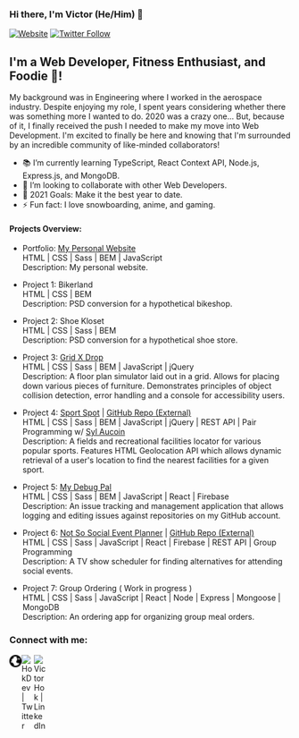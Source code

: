 ### Hi there, I'm Victor (He/Him) 👋

[![Website](https://img.shields.io/website?down_color=red&down_message=down&label=portfolio&up_color=green&up_message=up&url=https%3A%2F%2Fwww.victorhok.com)](https://www.victorhok.com)
[![Twitter Follow](https://img.shields.io/twitter/follow/hokdev?style=social)](https://twitter.com/hokvdev?ref_src=twsrc%5Etfw)

## I'm a Web Developer, Fitness Enthusiast, and Foodie :hamburger:!

My background was in Engineering where I worked in the aerospace industry. Despite enjoying my role, I spent years considering whether there was something more I wanted to do. 2020 was a crazy one... But, because of it, I finally received the push I needed to make my move into Web Development. I'm excited to finally be here and knowing that I'm surrounded by an incredible community of like-minded collaborators!

- 📚 I’m currently learning TypeScript, React Context API, Node.js, Express.js, and MongoDB.
- 👯 I’m looking to collaborate with other Web Developers.
- 🏒 2021 Goals: Make it the best year to date.
- ⚡ Fun fact: I love snowboarding, anime, and gaming.

#### Projects Overview:  
- Portfolio: [My Personal Website][portfolio]  
  HTML | CSS | Sass | BEM | JavaScript  
  Description: My personal website.

- Project 1: Bikerland  
  HTML | CSS | BEM  
  Description: PSD conversion for a hypothetical bikeshop.

- Project 2: Shoe Kloset  
  HTML | CSS | Sass | BEM  
  Description: PSD conversion for a hypothetical shoe store.

- Project 3: [Grid X Drop][gridxdrop]  
  HTML | CSS | Sass | BEM | JavaScript | jQuery  
  Description: A floor plan simulator laid out in a grid. Allows for placing down various pieces of furniture. Demonstrates principles of object collision detection, error         handling and a console for accessibility users.

- Project 4: [Sport Spot][sportspot] | [GitHub Repo (External)][sportspot-gh]  
  HTML | CSS | Sass | BEM | JavaScript | jQuery | REST API | Pair Programming w/ [Syl Aucoin][syl]  
  Description: A fields and recreational facilities locator for various popular sports. Features HTML Geolocation API which allows dynamic retrieval of a user's location to find   the nearest facilities for a given sport.

- Project 5: [My Debug Pal][mydebugpal]  
  HTML | CSS | Sass | BEM | JavaScript | React | Firebase  
  Description: An issue tracking and management application that allows logging and editing issues against repositories on my GitHub account.
  
- Project 6: [Not So Social Event Planner][notsosocial] | [GitHub Repo (External)][notsosocial-gh]  
  HTML | CSS | Sass | JavaScript | React | Firebase | REST API | Group Programming  
  Description: A TV show scheduler for finding alternatives for attending social events.

- Project 7: Group Ordering ( Work in progress )  
  HTML | CSS | Sass | JavaScript | React | Node | Express | Mongoose | MongoDB  
  Description: An ordering app for organizing group meal orders.  

### Connect with me:

[<img align="left" alt="victorhok.com | Portfolio" width="22px" src="https://raw.githubusercontent.com/iconic/open-iconic/master/svg/globe.svg" />][website]
[<img align="left" alt="HokDev | Twitter" width="22px" src="https://cdn.jsdelivr.net/npm/simple-icons@v3/icons/twitter.svg" />][twitter]
[<img align="left" alt="Victor Hok | LinkedIn" width="22px" src="https://cdn.jsdelivr.net/npm/simple-icons@v3/icons/linkedin.svg" />][linkedin]

[website]: https://www.victorhok.com
[twitter]: https://twitter.com/hokdev
[linkedin]: https://www.linkedin.com/in/victorhok/
[portfolio]: https://www.victorhok.com/
[syl]: https://sylcodes.com/
[gridxdrop]: https://vhok.github.io/victor-hok-project-three/
[sportspot]: https://thesportspot.netlify.app/
[mydebugpal]: https://vhok.github.io/victor-hok-project-five/
[notsosocial]: https://cranky-kilby-29816c.netlify.app/
[sportspot-gh]: https://github.com/socoin-and-vhok/syl-aucoin-and-victor-hok-project4
[notsosocial-gh]: https://github.com/notSoAntiSocialTeam
[grouporder]: https://github.com/group-order

